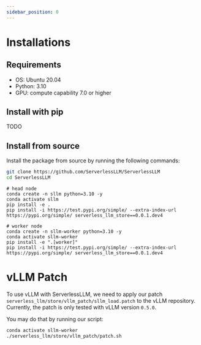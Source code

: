 ```yaml
---
sidebar_position: 0
---
```


# Installations

## Requirements
- OS: Ubuntu 20.04
- Python: 3.10
- GPU: compute capability 7.0 or higher

## Install with pip
TODO

## Install from source
Install the package from source by running the following commands:
```bash
git clone https://github.com/ServerlessLLM/ServerlessLLM
cd ServerlessLLM
```

```
# head node
conda create -n sllm python=3.10 -y
conda activate sllm
pip install -e .
pip install -i https://test.pypi.org/simple/ --extra-index-url https://pypi.org/simple/ serverless_llm_store==0.0.1.dev4

# worker node
conda create -n sllm-worker python=3.10 -y
conda activate sllm-worker
pip install -e ".[worker]"
pip install -i https://test.pypi.org/simple/ --extra-index-url https://pypi.org/simple/ serverless_llm_store==0.0.1.dev4
```

# vLLM Patch
To use vLLM with ServerlessLLM, we need to apply our patch `serverless_llm/store/vllm_patch/sllm_load.patch` to the vLLM repository. Currently, the patch is only tested with vLLM version `0.5.0`.

You may do that by running our script:
```bash
conda activate sllm-worker
./serverless_llm/store/vllm_patch/patch.sh
```